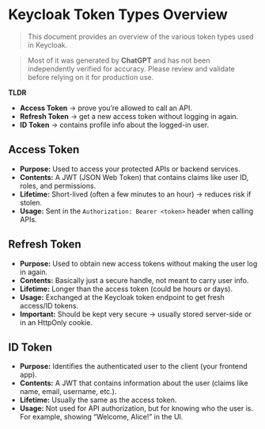 # Keycloak Token Types Overview
>This document provides an overview of the various token types used in Keycloak.

>Most of it was generated by **ChatGPT** and has not been independently verified for accuracy. Please review and validate before relying on it for production use.

**TLDR**
- **Access Token** → prove you’re allowed to call an API.
- **Refresh Token** → get a new access token without logging in again.
- **ID Token** → contains profile info about the logged-in user.

## Access Token

- **Purpose:** Used to access your protected APIs or backend services.
- **Contents:** A JWT (JSON Web Token) that contains claims like user ID, roles, and permissions.
- **Lifetime:** Short-lived (often a few minutes to an hour) → reduces risk if stolen.
- **Usage:** Sent in the `Authorization: Bearer <token>` header when calling APIs.

## Refresh Token

- **Purpose:** Used to obtain new access tokens without making the user log in again.
- **Contents:** Basically just a secure handle, not meant to carry user info.
- **Lifetime:** Longer than the access token (could be hours or days).
- **Usage:** Exchanged at the Keycloak token endpoint to get fresh access/ID tokens.
- **Important:** Should be kept very secure → usually stored server-side or in an HttpOnly cookie.

## ID Token

- **Purpose:** Identifies the authenticated user to the client (your frontend app).
- **Contents:** A JWT that contains information about the user (claims like name, email, username, etc.).
- **Lifetime:** Usually the same as the access token.
- **Usage:** Not used for API authorization, but for knowing who the user is. For example, showing “Welcome, Alice!” in the UI.